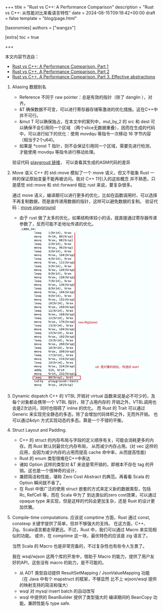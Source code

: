 +++
title = "Rust vs C++: A Performance Comparison"
description = "Rust vs C++: 从性能对比来看语言特性"
date = 2024-08-15T09:19:42+00:00
draft = false
template = "blog/page.html"

[taxonomies]
authors = ["wangzx"]

[extra]
toc = true

+++

本文内容节选自：
- [Rust vs C++: A Performance Comparison. Part 1](https://medium.com/rustaceans/c-vs-rust-a-performance-comparison-46d1a669beb1)
- [Rust vs C++. A Performance Comparison. Part 2](https://medium.com/rustaceans/rust-vs-c-a-performance-comparison-part-2-646ceeb1fbd4)
- [Rust vs C++. A Performance Comparison. Part 3. Effective abstractions](https://medium.com/rustaceans/rust-vs-c-a-performance-comparison-part-3-effective-abstractions-e740e8262ce8)

1. Aliasing 数据别名
    - Reference 不同于 raw pointer：总是有效的指针（除了 danglin ），对齐。
    - &T 确保数据不可变，可以进行寄存器存储等激进的优化措施。这在C++中并不可行。
    - &mut T 可以确保独占，在本文中的案列中，mul_by_2 的 src 和 dest 可以确保不会引用同一个区域
      （两个slice无数据重叠），因而在生成的代码中，可以进行如下的优化：使用 movdqu 等指令一次移动 16 字节内容（相当于2个u64)。
    - 如果是 *const T 指针，则不会保证引用同一个区域，需要先进行检测，才能使用 movdqu 等指令进行移动处理。
    
    验证代码 [playgroud 链接](https://play.rust-lang.org/?version=stable&mode=release&edition=2021&gist=412780e50ae0ab4c8c62bf8869808897)，
    可以查看其生成的ASM代码的差异

2. Move 语义
   C++ 的 std::move 模拟了一个 move 语义，但又不能象 Rust 一样的保证原始变量不能再被访问。我对 C++ 11引入的这些概念
   并不熟悉，只是感觉 std::move 和 std::forward 相比 rust 来说，要复杂很多。

   通过 move 语义，编译期可以进行更多的优化，比如在函数调用时，可以选择不再复制数据，而是直传递用数据的指针，这样可以避免数据的复制。
   验证代码：[move playground](https://play.rust-lang.org/?version=stable&mode=release&edition=2021&gist=19b61fbf97f1734cdb6b52801b2ab03c)
   - 由于 rust 做了太多的优化，如果结构体较小的话，就直接通过寄存器传递参数了，反而可能不走地址传递的优化。
     ![截图](rust-c++-1.jpg)

3. Dynamic dispatch
   C++ 的 VTBL 开销对 virtual 函数来说是必不可少的，及每个对象都会携带一个 VTBL 指针，除了占用内存的
   开销之外，VTBL调用也会是2次访问，同时也阻碍了 inline 的优化。
   而 Rust 的 Trait 可以通过 Generic 来实现完全静态的多态，除了会增加代码体积之外，无而外开销。
   也可以通过&dyn 方式实现动态的多态。算是一个不错的平衡。

4. Struct Layout and Padding.
    - C++ 的 struct 的内存布局与字段的定义顺序有关，可能会消耗更多的内存。而 Rust 默认则最优化内存布局，
      从而减少内存占用。(对 vec<struct> 这样的应用，会因为减少内存的占用而提高 cache 命中率，从而提高性能)
    - Rust 的 enum 类型很难在C++中表达
    - 诸如 Option<T> 这样的类型对 &T 来说是零开销的，即根本不存在 tag 的开销。这也是一个很神奇的设计，
    - 兼顾简洁和性能，堪称 Zero Cost Abstract 的典范。再看看 Scala 的 Option 瞬间就不香了。
    - 在 Rust 中很广泛的使用 struct 嵌套的方式来定义新的数据类型，包括 Rc, RefCell 等，而在 Scala 中为了
      到达类似的zero cost效果，可以通过 opaque type 来实现，但是这样的代码会更加复杂，还是 Rust 的设计更加优雅。

5. Compile-time computations.
   应该说 comptime 方面，Rust 通过 const, constexp 关键字提供了简单，但并不够强大的支持。
   在这方面，C++、Zig、Scala语言都走得更远。不过，Rust 中，我们可以通过 Macro 来实现相似的功能。
   或许，在 comptime 这一块，最优特色的应该是 zig 语言了。
   
   当然 Scala 的 Macro 也是非常完备的，不过复杂性也有些令人生畏了。

   我在 wsql/wjson 这两个库的开发中，借助于 Macro 的能力，提供了用户友好的API，这些没有 macro 的助力，是不可能的。
   - 从 ADT 类型自动提供 ResultSetMapping / JsonValueMapping 功能（在 Java 中有个 mapstruct 的框架，不够显然
      比不上 wjson/wsql 提供的映射支持的简洁和强大）
   - wsql 对 mysql insert batch 的自动改写
   - wsql 中提供的 BeanBuilder 提供了类型强大的 编译期间的 BeanCopy 功能。兼顾性能与 type safe.
   